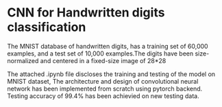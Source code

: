 # CNN for Handwritten digits classification 

The MNIST database of handwritten digits, has a training set of 60,000 examples, and a test set of 10,000 examples.The digits have been size-normalized and centered in a fixed-size image of 28*28

The attached .ipynb file discloses the training and testing of the model on MNIST dataset, The architecture and design of convolutional neural network has been implemented from scratch using pytorch backend. Testing accuracy of 99.4% has been achievied on new testing data.
